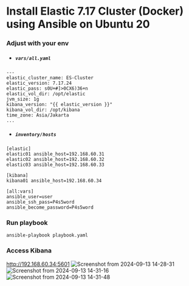 # Install Elastic 7.17 Cluster (Docker) using Ansible on Ubuntu 20 
### Adjust with your env
- ##### <i> ``` vars/all.yaml ``` </i> 
```
---
elastic_cluster_name: ES-Cluster
elastic_version: 7.17.24
elastic_pass: s0U+#]>0CX6)36+n
elastic_vol_dir: /opt/elastic
jvm_size: 1g
kibana_version: "{{ elastic_version }}"
kibana_vol_dir: /opt/kibana
time_zone: Asia/Jakarta
...
```
- ##### <i> ``` inventory/hosts ``` </i>
```
[elastic]
elastic01 ansible_host=192.168.60.31
elastic02 ansible_host=192.168.60.32
elastic03 ansible_host=192.168.60.33

[kibana]
kibana01 ansible_host=192.168.60.34

[all:vars]
ansible_user=user
ansible_ssh_pass=P4s5word
ansible_become_password=P4s5word
```
### Run playbook
```
ansible-playbook playbook.yaml
```
### Access Kibana
http://192.168.60.34:5601
![Screenshot from 2024-09-13 14-28-31](https://github.com/user-attachments/assets/cfbfc299-c1e6-45b6-aab0-9901dad0e73a)
![Screenshot from 2024-09-13 14-31-16](https://github.com/user-attachments/assets/87a51e0e-2c70-4ba8-a1e0-57a0299d1259)
![Screenshot from 2024-09-13 14-31-48](https://github.com/user-attachments/assets/1310130f-79cb-47ff-a77c-33637a16d588)

